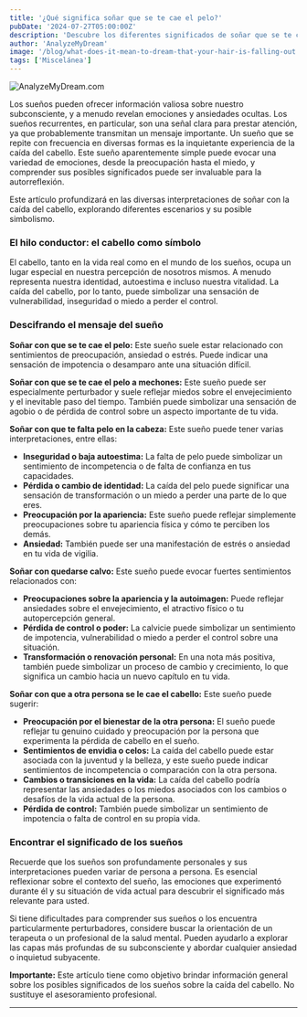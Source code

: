 ```yaml
---
title: '¿Qué significa soñar que se te cae el pelo?'
pubDate: '2024-07-27T05:00:00Z'
description: 'Descubre los diferentes significados de soñar que se te cae el cabello, desde la preocupación por la imagen personal hasta el miedo a envejecer.'
author: 'AnalyzeMyDream'
image: '/blog/what-does-it-mean-to-dream-that-your-hair-is-falling-out.jpeg'
tags: ['Miscelánea']
---
```


![AnalyzeMyDream.com](/blog/what-does-it-mean-to-dream-that-your-hair-is-falling-out.jpeg)


Los sueños pueden ofrecer información valiosa sobre nuestro subconsciente, y a menudo revelan emociones y ansiedades ocultas. Los sueños recurrentes, en particular, son una señal clara para prestar atención, ya que probablemente transmitan un mensaje importante. Un sueño que se repite con frecuencia en diversas formas es la inquietante experiencia de la caída del cabello. Este sueño aparentemente simple puede evocar una variedad de emociones, desde la preocupación hasta el miedo, y comprender sus posibles significados puede ser invaluable para la autorreflexión.

Este artículo profundizará en las diversas interpretaciones de soñar con la caída del cabello, explorando diferentes escenarios y su posible simbolismo.

### El hilo conductor: el cabello como símbolo

El cabello, tanto en la vida real como en el mundo de los sueños, ocupa un lugar especial en nuestra percepción de nosotros mismos. A menudo representa nuestra identidad, autoestima e incluso nuestra vitalidad. La caída del cabello, por lo tanto, puede simbolizar una sensación de vulnerabilidad, inseguridad o miedo a perder el control.

### Descifrando el mensaje del sueño

**Soñar con que se te cae el pelo:** Este sueño suele estar relacionado con sentimientos de preocupación, ansiedad o estrés. Puede indicar una sensación de impotencia o desamparo ante una situación difícil.

**Soñar con que se te cae el pelo a mechones:** Este sueño puede ser especialmente perturbador y suele reflejar miedos sobre el envejecimiento y el inevitable paso del tiempo. También puede simbolizar una sensación de agobio o de pérdida de control sobre un aspecto importante de tu vida.

**Soñar con que te falta pelo en la cabeza:** Este sueño puede tener varias interpretaciones, entre ellas:

- **Inseguridad o baja autoestima:** La falta de pelo puede simbolizar un sentimiento de incompetencia o de falta de confianza en tus capacidades.
- **Pérdida o cambio de identidad:** La caída del pelo puede significar una sensación de transformación o un miedo a perder una parte de lo que eres.
- **Preocupación por la apariencia:** Este sueño puede reflejar simplemente preocupaciones sobre tu apariencia física y cómo te perciben los demás.
- **Ansiedad:** También puede ser una manifestación de estrés o ansiedad en tu vida de vigilia.

**Soñar con quedarse calvo:** Este sueño puede evocar fuertes sentimientos relacionados con:

- **Preocupaciones sobre la apariencia y la autoimagen:** Puede reflejar ansiedades sobre el envejecimiento, el atractivo físico o tu autopercepción general.
- **Pérdida de control o poder:** La calvicie puede simbolizar un sentimiento de impotencia, vulnerabilidad o miedo a perder el control sobre una situación.
- **Transformación o renovación personal:** En una nota más positiva, también puede simbolizar un proceso de cambio y crecimiento, lo que significa un cambio hacia un nuevo capítulo en tu vida.

**Soñar con que a otra persona se le cae el cabello:** Este sueño puede sugerir:

- **Preocupación por el bienestar de la otra persona:** El sueño puede reflejar tu genuino cuidado y preocupación por la persona que experimenta la pérdida de cabello en el sueño.
- **Sentimientos de envidia o celos:** La caída del cabello puede estar asociada con la juventud y la belleza, y este sueño puede indicar sentimientos de incompetencia o comparación con la otra persona.
- **Cambios o transiciones en la vida:** La caída del cabello podría representar las ansiedades o los miedos asociados con los cambios o desafíos de la vida actual de la persona.
- **Pérdida de control:** También puede simbolizar un sentimiento de impotencia o falta de control en su propia vida.

### Encontrar el significado de los sueños

Recuerde que los sueños son profundamente personales y sus interpretaciones pueden variar de persona a persona. Es esencial reflexionar sobre el contexto del sueño, las emociones que experimentó durante él y su situación de vida actual para descubrir el significado más relevante para usted.

Si tiene dificultades para comprender sus sueños o los encuentra particularmente perturbadores, considere buscar la orientación de un terapeuta o un profesional de la salud mental. Pueden ayudarlo a explorar las capas más profundas de su subconsciente y abordar cualquier ansiedad o inquietud subyacente.

**Importante:** Este artículo tiene como objetivo brindar información general sobre los posibles significados de los sueños sobre la caída del cabello. No sustituye el asesoramiento profesional. 

---